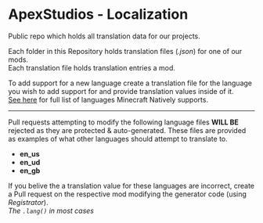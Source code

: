 # ApexStudios - Localization
Public repo which holds all translation data for our projects.

Each folder in this Repository holds translation files (_.json_) for one of our mods.<br>
Each translation file holds translation entries a mod.

To add support for a new language create a translation file for the language you wish to add support for and provide translation values inside of it.<br>
[See here](https://github.com/ApexStudios-Dev/Registrator/blob/1.16.5/src/main/java/xyz/apex/forge/utility/registrator/provider/RegistrateLangExtProvider.java#L34-L160) for full list of languages Minecraft Natively supports.

---

Pull requests attempting to modify the following language files **WILL BE** rejected as they are protected & auto-generated.
These files are provided as examples of what other languages should attempt to translate to.
- **en_us**
- **en_ud**
- **en_gb**

If you belive the a translation value for these languages are incorrect, create a Pull request on the respective mod modifying the generator code (using _Registrator_).<br>
_The `.lang()` in most cases_
